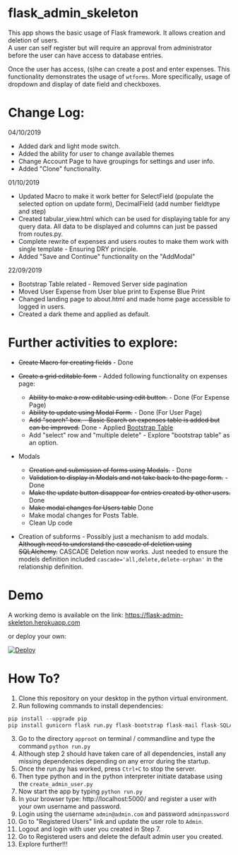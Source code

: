 # flask_admin_skeleton

This app shows the basic usage of Flask framework. It allows creation and deletion of users.   
A user can self register but will require an approval from administrator before the user can have access to database entries.

Once the user has access, (s)he can create a post and enter expenses. This functionality demonstrates the usage of `wtforms`.
More specifically, usage of dropdown and display of date field and checkboxes.

# Change Log:
04/10/2019
* Added dark and light mode switch.
* Added the ability for user to change available themes
* Change Account Page to have groupings for settings and user info.
* Added "Clone" functionality.

01/10/2019
* Updated Macro to make it work better for SelectField (populate the selected option on update form), DecimalField (add number fieldtype and step)
* Created tabular_view.html which can be used for displaying table for any query data. All data to be displayed and columns can just be passed from routes.py.
* Complete rewrite of expenses and users routes to make them work with single template - Ensuring DRY principle.
* Added "Save and Continue" functionality on the "AddModal"

22/09/2019
* Bootstrap Table related - Removed Server side pagination
* Moved User Expense from User blue print to Expense Blue Print
* Changed landing page to about.html and made home page accessible to logged in users.
* Created a dark theme and applied as default.


# Further activities to explore:

* ~~Create Macro for creating fields~~ - Done
* ~~Create a grid editable form~~ - Added following functionality on expenses page:
  * ~~Ability to make a row editable using edit button.~~ - Done (For Expense Page)
  * ~~Ability to update using Modal Form.~~ - Done (For User Page)
  * ~~Add "search" box. - Basic Search on expenses table is added but can be improved.~~ Done - Applied [Bootstrap Table](https://bootstrap-table.com/)
  * Add "select" row and "multiple delete" - Explore "bootstrap table" as an option.

* Modals
  * ~~Creation and submission of forms using Modals.~~ - Done
  * ~~Validation to display in Modals and not take back to the page form.~~ - Done
  * ~~Make the update button disappear for entries created by other users.~~ Done
  * ~~Make modal changes for Users table~~ Done
  * Make modal changes for Posts Table.
  * Clean Up code
* Creation of subforms - Possibly just a mechanism to add modals. ~~Although need to understand the cascade of deletion using SQLAlchemy.~~ CASCADE Deletion now works. Just needed to ensure the models definition included `cascade='all,delete,delete-orphan'` in the relationship definition.

# Demo

A working demo is available on the link: https://flask-admin-skeleton.herokuapp.com

or deploy your own:

[![Deploy](https://www.herokucdn.com/deploy/button.png)](https://heroku.com/deploy)

# How To?

1. Clone this repository on your desktop in the python virtual environment.
2. Run following commands to install dependencies:
```python
pip install --upgrade pip
pip install gunicorn flask run.py flask-bootstrap flask-mail flask-SQLAlchemy flask-bcrypt flask-table flask-wtf flask-login pillow
```
3. Go to the directory `approot` on terminal / commandline and type the command `python run.py`
4. Although step 2 should have taken care of all dependencies, install any missing dependencies depending on any error during the startup.
5. Once the run.py has worked, press `Ctrl+C` to stop the server.
6. Then type python and in the python interpreter initiate database using the `create_admin_user.py`
7. Now start the app by typing `python run.py`
8. In your browser type: http://localhost:5000/ and register a user with your own username and password.
9. Login using the username `admin@admin.com` and password `adminpassword`
10. Go to "Registered Users" link and update the user role to `Admin`.
11. Logout and login with user you created in Step 7.
12. Go to Registered users and delete the default admin user you created.
13. Explore further!!!
